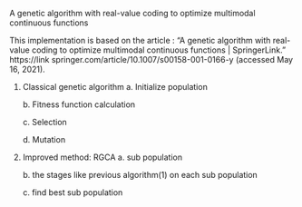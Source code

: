 A genetic algorithm with real-value coding to optimize multimodal continuous functions

This implementation is based on the article :
 “A genetic algorithm with real-value coding to optimize multimodal continuous functions | SpringerLink.” https://link springer.com/article/10.1007/s00158-001-0166-y (accessed May 16, 2021).

1. Classical genetic algorithm
    a. Initialize population
			
    b. Fitness function calculation
				
    c. Selection
				
    d. Mutation

2. Improved method: RGCA
    a. sub population
				
    b. the stages like previous algorithm(1) on each sub population
				
    c. find best sub population
				
				

    
